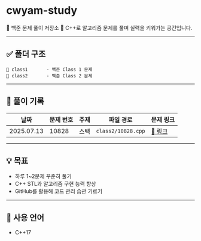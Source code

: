 # cwyam-study

🧠 백준 문제 풀이 저장소
📝 C++로 알고리즘 문제를 풀며 실력을 키워가는 공간입니다.

---

## ✅ 폴더 구조
```
📁 class1       - 백준 Class 1 문제
📁 class2       - 백준 Class 2 문제
```
---
## 🧾 풀이 기록

| 날짜 | 문제 번호 | 주제 | 파일 경로 | 문제 링크 |
|------|-----------|------|------------|------------|
| 2025.07.13 | 10828 | 스택 | `class2/10828.cpp` | [🔗 링크](https://www.acmicpc.net/problem/10828) |

---

## 💡 목표

- 하루 1~2문제 꾸준히 풀기
- C++ STL과 알고리즘 구현 능력 향상
- GitHub를 활용해 코드 관리 습관 기르기

---

## 📌 사용 언어
- C++17
